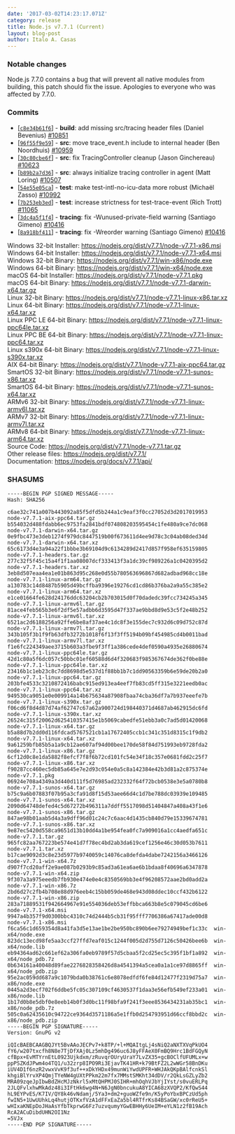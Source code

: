 ```yaml
---
date: '2017-03-02T14:23:17.071Z'
category: release
title: Node.js v7.7.1 (Current)
layout: blog-post
author: Italo A. Casas
---
```


### Notable changes

Node.js 7.7.0 contains a bug that will prevent all native modules from building, this patch should fix the issue. Apologies to everyone who was affected by 7.7.0.

### Commits

- \[[`c8e34b61f6`](https://github.com/nodejs/node/commit/c8e34b61f6)] - **build**: add missing src/tracing header files (Daniel Bevenius) [#10851](https://github.com/nodejs/node/pull/10851)
- \[[`96f55f9e59`](https://github.com/nodejs/node/commit/96f55f9e59)] - **src**: move trace_event.h include to internal header (Ben Noordhuis) [#10959](https://github.com/nodejs/node/pull/10959)
- \[[`30c80cbe6f`](https://github.com/nodejs/node/commit/30c80cbe6f)] - **src**: fix TracingController cleanup (Jason Ginchereau) [#10623](https://github.com/nodejs/node/pull/10623)
- \[[`b89b2a7d36`](https://github.com/nodejs/node/commit/b89b2a7d36)] - **src**: always initialize tracing controller in agent (Matt Loring) [#10507](https://github.com/nodejs/node/pull/10507)
- \[[`54e55e05ca`](https://github.com/nodejs/node/commit/54e55e05ca)] - **test**: make test-intl-no-icu-data more robust (Michaël Zasso) [#10992](https://github.com/nodejs/node/pull/10992)
- \[[`7b253eb3ed`](https://github.com/nodejs/node/commit/7b253eb3ed)] - **test**: increase strictness for test-trace-event (Rich Trott) [#11065](https://github.com/nodejs/node/pull/11065)
- \[[`3dc4a5f1f4`](https://github.com/nodejs/node/commit/3dc4a5f1f4)] - **tracing**: fix -Wunused-private-field warning (Santiago Gimeno) [#10416](https://github.com/nodejs/node/pull/10416)
- \[[`8a918bf411`](https://github.com/nodejs/node/commit/8a918bf411)] - **tracing**: fix -Wreorder warning (Santiago Gimeno) [#10416](https://github.com/nodejs/node/pull/10416)

Windows 32-bit Installer: https://nodejs.org/dist/v7.7.1/node-v7.7.1-x86.msi \
Windows 64-bit Installer: https://nodejs.org/dist/v7.7.1/node-v7.7.1-x64.msi \
Windows 32-bit Binary: https://nodejs.org/dist/v7.7.1/win-x86/node.exe \
Windows 64-bit Binary: https://nodejs.org/dist/v7.7.1/win-x64/node.exe \
macOS 64-bit Installer: https://nodejs.org/dist/v7.7.1/node-v7.7.1.pkg \
macOS 64-bit Binary: https://nodejs.org/dist/v7.7.1/node-v7.7.1-darwin-x64.tar.gz \
Linux 32-bit Binary: https://nodejs.org/dist/v7.7.1/node-v7.7.1-linux-x86.tar.xz \
Linux 64-bit Binary: https://nodejs.org/dist/v7.7.1/node-v7.7.1-linux-x64.tar.xz \
Linux PPC LE 64-bit Binary: https://nodejs.org/dist/v7.7.1/node-v7.7.1-linux-ppc64le.tar.xz \
Linux PPC BE 64-bit Binary: https://nodejs.org/dist/v7.7.1/node-v7.7.1-linux-ppc64.tar.xz \
Linux s390x 64-bit Binary: https://nodejs.org/dist/v7.7.1/node-v7.7.1-linux-s390x.tar.xz \
AIX 64-bit Binary: https://nodejs.org/dist/v7.7.1/node-v7.7.1-aix-ppc64.tar.gz \
SmartOS 32-bit Binary: https://nodejs.org/dist/v7.7.1/node-v7.7.1-sunos-x86.tar.xz \
SmartOS 64-bit Binary: https://nodejs.org/dist/v7.7.1/node-v7.7.1-sunos-x64.tar.xz \
ARMv6 32-bit Binary: https://nodejs.org/dist/v7.7.1/node-v7.7.1-linux-armv6l.tar.xz \
ARMv7 32-bit Binary: https://nodejs.org/dist/v7.7.1/node-v7.7.1-linux-armv7l.tar.xz \
ARMv8 64-bit Binary: https://nodejs.org/dist/v7.7.1/node-v7.7.1-linux-arm64.tar.xz \
Source Code: https://nodejs.org/dist/v7.7.1/node-v7.7.1.tar.gz \
Other release files: https://nodejs.org/dist/v7.7.1/ \
Documentation: https://nodejs.org/docs/v7.7.1/api/

### SHASUMS

```
-----BEGIN PGP SIGNED MESSAGE-----
Hash: SHA256

c6ae32c741a007b443092a85f5dfd5b244a1c9eaf3f0cc27052d3d2017019953  node-v7.7.1-aix-ppc64.tar.gz
b554032d488fdabb6ec9753fa2841bdf074808203595454c1fe480a9ce7dc068  node-v7.7.1-darwin-x64.tar.gz
0e9fbc473e3deb1274f979dc8447519b00f673611d4ee9d78c3c04ab08ded34d  node-v7.7.1-darwin-x64.tar.xz
65c6173d4e3a94a22f1bbbe3b69104d9c6134289d2417d857f958ef635159805  node-v7.7.1-headers.tar.gz
277c32f5f45c15a4f1f1aa08007dcf333413f3a1dc39cf989226a1c0420395d2  node-v7.7.1-headers.tar.xz
3eb8d507eaa4ea1e01b863d95c268e0d55b780563696867d682adbad968cc18e  node-v7.7.1-linux-arm64.tar.gz
a130783c14d8487b5905d49bcffba9396e19276cd1cd86b376ba2a9a55c385e2  node-v7.7.1-linux-arm64.tar.xz
e1ce01664fe628d24176ddc63204cb2b703015d0f70dadedc39fcc734245a345  node-v7.7.1-linux-armv6l.tar.gz
81ace4feb565b3e6f2df5e57adbb6d3595d47f337ae9bbd8d9e53c5f2e48b252  node-v7.7.1-linux-armv6l.tar.xz
6521ac2d6188256a92ffe6be8af37ae4c1dc8f3e155dec7c932d6c09d752c87d  node-v7.7.1-linux-armv7l.tar.gz
343b105f3b1f9fb63dfb3272b1018f6f13f3ff5194b09bf454985cd4b0011bad  node-v7.7.1-linux-armv7l.tar.xz
f1e6fc224349aee3715b603a3fbe9f3ff1a386cede4def0590a4935e26880674  node-v7.7.1-linux-ppc64le.tar.gz
42d1c80a5f6dc057c50bbc01ef60588d6d4f320683f985367674de362f0be88e  node-v7.7.1-linux-ppc64le.tar.xz
23416b1c1eb23c8c7dd8698d5e537d1f88bb1b7c1dd90563359b6e59de20b2a0  node-v7.7.1-linux-ppc64.tar.gz
203bfe4533c3210872416babc915ed913ea4eef7fb83cd5ff315e3221eedb0ac  node-v7.7.1-linux-ppc64.tar.xz
949530ca9051e0e009914a14b675634a87908fbaa74cba36df7a7b937eeefe7b  node-v7.7.1-linux-s390x.tar.gz
f06cd6f8d4d87d74af62747c67a62a900724d198440371d4687ab462915dc6fd  node-v7.7.1-linux-s390x.tar.xz
26524c315f20062d625410357415e1b5069cabedfe51ebb3a0c7ad5d01420068  node-v7.7.1-linux-x64.tar.gz
b5a88d7b2dd0d116fdcad5767521cb1a17672405ccb1c341c351d8315c1f9db2  node-v7.7.1-linux-x64.tar.xz
9a61259bfb85b5a1a9cb12ae607af94d00bee170de58f84d751993eb9728fda2  node-v7.7.1-linux-x86.tar.gz
6cf12d0c8e1da5882f8efcf7f8f6b72cd101fc54e34f18c357e0681fdd2c25f7  node-v7.7.1-linux-x86.tar.xz
f90287cc460ec5db85a645e7e2d93c054e0a5c8a142384e42b3d81a2c875374e  node-v7.7.1.pkg
06924e708a4349a3d440d111f5d76985ad232332f64f72bcb0538e3e5a0780b8  node-v7.7.1-sunos-x64.tar.gz
b75c9a6b07883f07b95a3cfa91d8f15d53aee66d4c1d7be788dc03939e109485  node-v7.7.1-sunos-x64.tar.xz
2090d64748defed4c5d67272b496311a7ddff5517098d51404847a408a43f1e6  node-v7.7.1-sunos-x86.tar.gz
847ae98b01aab5d4a3a9dff96d01c24c7c6aac4d1435cb840d79e15339674781  node-v7.7.1-sunos-x86.tar.xz
9e87ec5420d558ca9651d13b10dd4a1be954fea0fc7a909016a1cc4aedfa651c  node-v7.7.1.tar.gz
965fc82aa767223be574e41d7f78ec4bd2ab3da619cef1256e46c30d053b7611  node-v7.7.1.tar.xz
b17cae9092d3c8e23d5977b9740059c14076ca8defda4dabe7242156a3466126  node-v7.7.1-win-x64.7z
d907f7cd20aff2e9ae087b0293b9c85ad3a61ea6ae6b1bdaa8f40696a6347878  node-v7.7.1-win-x64.zip
9f307a3a975eeedb7fb930e474e0e4c8350569bb3e4f96208572aae2bd0add2a  node-v7.7.1-win-x86.7z
2bd6d27c2fb4b708e88d976eeb4c15bb059de468e943d08ddec10ccf432b6122  node-v7.7.1-win-x86.zip
283a71889531f942664967e91e554036deb53effbbca663b8e5c079045cd6be6  node-v7.7.1-x64.msi
9947a4b357f9d0300bbc4310c74d2444b5cb31f95fff7706386a67417ade00d8  node-v7.7.1-x86.msi
f6ca56c1d659354d8a41fa3d5e13ae1be2be950bc890b6ee79274949bef1c33c  win-x64/node.exe
823dc13ecd98fe5aa3ccf27ffd7eaf015c1244f005d2d755d7126c50426bee6b  win-x64/node.lib
eb94364ad62c661ef62a306fa0eb9789f57d5cbaa5f2cd25ec5c395f1bf1a892  win-x64/node_pdb.7z
0b634161a40048d89fae2276828358426d8a4541394a5cea0a1a1ce97d8865ff  win-x64/node_pdb.zip
95e2ac059dd687a9c1079bda0b38761c6e8078edfdf6fe84d12477f2319d75a7  win-x86/node.exe
0445a2d3ecf702f6ddbe5fc05c307109cf4630537f1daa3e56efb549ef233a01  win-x86/node.lib
1b17d0b8e5dbf0e8eeb14b0f3d0bc11f98bfa9f241f3eee8536434231ab35bc1  win-x86/node_pdb.7z
505c0a62435610c94722ce9364d3571186a5e1ffb0d254793951d66ccf8bbd2c  win-x86/node_pdb.zip
-----BEGIN PGP SIGNATURE-----
Version: GnuPG v2

iQIcBAEBCAAGBQJYt5BvAAoJECPv7+k8TP/+l+MQAItgLj4sNiQ2aNXTXVqPkUO4
fY6/w207txcfh8N8e7TjDfXAj0Lz5mhDg496uc6J8yFFAeX0FmBQ9Hrc1BdFGQyN
cfBpx+EvMTYrnEtL0923Ujkdxm/zRuvqrOUryUraY7LvZX35+gcBOClfUFUMLx+w
ppPSZKdJPwm4o4TQ1/u32zrp8IPO9Ri3EjavTK41HR+k79BtFZ2L2wWGr58BnDKu
iUV4D1f6nzR2vwxVvK9f3uf++xDkYHDx49munWiYwdUPFR+WHJAkQKpBAlfcnkSl
khgiBlYrvXP4QmjTYeNW4gUXtPPkm22m7fx7MMstSMKht34dDV/r2QkLsGZLyZb2
MRA09zqeJpIbwBdZHcMJzNkrl5xMtQHPMJ0SIHR+mhOqhVJbYjIYst/s0vuERLPq
2JLQFvlxhwMkAdz48i3IFtHk6wg4N+N6JgN0bncukuA8YICA68zXVQP2/KfQwS44
hL9EYPvES/K7IV/QY8k46vNdamj/5Ya3+dm2+guoWZfe9n/K5yPoYbxBPCzUd5ph
fwIN5+1UwUUhkLq4hutjOTKxfVzA1dFFxEaZa5bl4RTfrKs84BSaGW/xc0rReU5+
wHIxaKNEpDoJHaAsYfbTkprwG6Fz7uzvqumyYGwEBHHy6UeIM+eYLN1z2fB19Ach
RcA2ACuDibdUHN2OI1Nz
=5VJx
-----END PGP SIGNATURE-----

```
